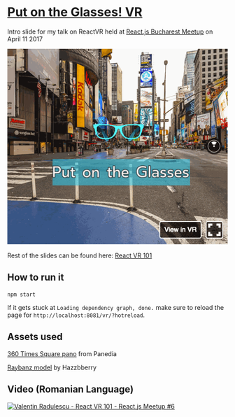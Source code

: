 # [Put on the Glasses! VR](https://radvalentin.github.io/put-on-the-glasses-vr/)

Intro slide for my talk on ReactVR held at [React.js Bucharest Meetup](https://www.meetup.com/react-bucharest/) on April 11 2017

[![the glasses](static_assets/the_glasses.gif)](https://radvalentin.github.io/put-on-the-glasses-vr/)

Rest of the slides can be found here: [React VR 101](https://docs.google.com/presentation/d/1_ookC72csAi3UixYIsd9wxGZW83B1gTMntvNZVcAjy8/edit?usp=sharing)

## How to run it

```
npm start
```

If it gets stuck at `Loading dependency graph, done.` make sure to reload the page for `http://localhost:8081/vr/?hotreload`.

## Assets used

[360 Times Square pano](https://goo.gl/maps/uPEC9vw4KK72) from Panedia

[Raybanz model](http://tf3dm.com/3d-model/raybanz-sunglasses-50410.html) by Hazzbberry

## Video (Romanian Language)

[![Valentin Radulescu - React VR 101 - React.js Meetup #6](https://img.youtube.com/vi/v_tAxOD2ZsE/0.jpg)](https://www.youtube.com/watch?v=v_tAxOD2ZsE)
